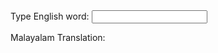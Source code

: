 <!DOCTYPE html>
<html lang="en">
<head>
<meta charset="UTF-8">
<meta name="viewport" content="width=device-width, initial-scale=1.0">
<title>English to Malayalam Translation</title>
<!-- Bootstrap CSS -->
<link href="https://stackpath.bootstrapcdn.com/bootstrap/4.5.2/css/bootstrap.min.css" rel="stylesheet">
<style>
    .autocomplete-items {
        position: absolute;
        border: 1px solid #d4d4d4;
        border-bottom: none;
        border-top: none;
        z-index: 99;
        top: 100%;
        left: 0;
        right: 0;
    }
    .autocomplete-items div {
        padding: 10px;
        cursor: pointer;
        background-color: #fff; 
        border-bottom: 1px solid #d4d4d4; 
    }
    .autocomplete-items div:hover {
        background-color: #e9e9e9; 
    }
</style>
</head>
<body>
<div class="container">
    <div class="row mt-5">
        <div class="col-12">
            <div class="autocomplete">
                <label for="englishInput">Type English word:</label>
                <input class="form-control" type="text" id="englishInput">
            </div>
            <p>Malayalam Translation: <span id="malayalamOutput"></span></p>
        </div>
    </div>
</div>

<script>
    const translations = {
        "hello": "ഹലോ",
        "where are you": "നീ എവിടെ ആണ്",
        "who are you": "നിങ്ങൾ ആരാണ്"
    };
    const englishWords = Object.keys(translations);

    document.getElementById('englishInput').addEventListener('input', function() {
        let input = this.value;
        closeAllLists();
        if (!input) return false;
        const matchArray = englishWords.filter(word => word.toLowerCase().startsWith(input.toLowerCase()));
        const a = document.createElement("div");
        a.setAttribute("id", this.id + "autocomplete-list");
        a.setAttribute("class", "autocomplete-items");
        this.parentNode.appendChild(a);
        matchArray.forEach(function(item) {
            const b = document.createElement("div");
            b.innerHTML = "<strong>" + item.substr(0, input.length) + "</strong>";
            b.innerHTML += item.substr(input.length);
            b.innerHTML += "<input type='hidden' value='" + item + "'>";
            b.addEventListener("click", function(e) {
                document.getElementById('englishInput').value = this.getElementsByTagName("input")[0].value;
                translateToMalayalam();
                closeAllLists();
            });
            a.appendChild(b);
        });
    });

    function translateToMalayalam() {
        const input = document.getElementById('englishInput').value.toLowerCase();
        const output = document.getElementById('malayalamOutput');
        output.textContent = translations[input] || "Translation not found";
    }

    function closeAllLists(elmnt) {
        var x = document.getElementsByClassName("autocomplete-items");
        for (var i = 0; i < x.length; i++) {
            if (elmnt != x[i] && elmnt != document.getElementById('englishInput')) {
                x[i].parentNode.removeChild(x[i]);
            }
        }
    }

    document.addEventListener("click", function (e) {
        closeAllLists(e.target);
    });
</script>

<!-- Bootstrap JS, Popper.js, and jQuery -->
<script src="https://code.jquery.com/jquery-3.5.1.slim.min.js"></script>
<script src="https://cdn.jsdelivr.net/npm/@popperjs/core@2.5.2/dist/umd/popper.min.js"></script>
<script src="https://stackpath.bootstrapcdn.com/bootstrap/4.5.2/js/bootstrap.min.js"></script>
</body>
</html>
